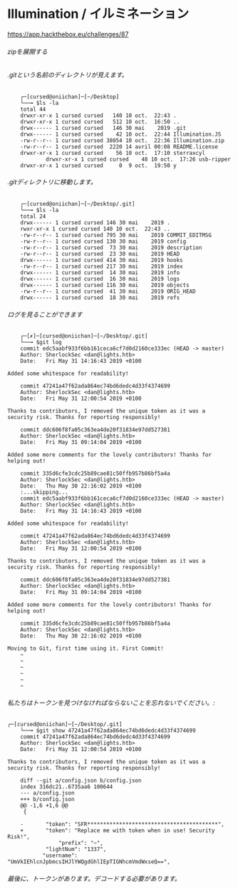 # Illumination / イルミネーション
https://app.hackthebox.eu/challenges/87

###### zipを展開する

###### .gitという名前のディレクトリが見えます。

		┌─[cursed@oniichan]─[~/Desktop]
		└──╼ $ls -la
		total 44
		drwxr-xr-x 1 cursed cursed   140 10 oct.  22:43 .
		drwxr-xr-x 1 cursed cursed   512 10 oct.  16:50 ..
		drwx------ 1 cursed cursed   146 30 mai    2019 .git
		drwx------ 1 cursed cursed    42 10 oct.  22:44 Illumination.JS
		-rw-r--r-- 1 cursed cursed 38054 10 oct.  22:36 Illumination.zip
		-rw-r--r-- 1 cursed cursed  2220 14 avril 00:08 README.license
		drwxr-xr-x 1 cursed cursed    56 10 oct.  17:10 sterraxcyl
				drwxr-xr-x 1 cursed cursed    48 10 oct.  17:26 usb-ripper
		drwxr-xr-x 1 cursed cursed     0  9 oct.  19:50 y
   
###### .gitディレクトリに移動します。

		┌─[cursed@oniichan]─[~/Desktop/.git]
		└──╼ $ls -la
		total 24
		drwx------ 1 cursed cursed 146 30 mai    2019 .
		rwxr-xr-x 1 cursed cursed 140 10 oct.  22:43 ..
		-rw-r--r-- 1 cursed cursed 795 30 mai    2019 COMMIT_EDITMSG
		-rw-r--r-- 1 cursed cursed 130 30 mai    2019 config
		-rw-r--r-- 1 cursed cursed  73 30 mai    2019 description
		-rw-r--r-- 1 cursed cursed  23 30 mai    2019 HEAD
		drwx------ 1 cursed cursed 414 30 mai    2019 hooks
		-rw-r--r-- 1 cursed cursed 217 30 mai    2019 index
		drwx------ 1 cursed cursed  14 30 mai    2019 info
		drwx------ 1 cursed cursed  16 30 mai    2019 logs
		drwx------ 1 cursed cursed 116 30 mai    2019 objects
		-rw-r--r-- 1 cursed cursed  41 30 mai    2019 ORIG_HEAD
		drwx------ 1 cursed cursed  18 30 mai    2019 refs
    
###### ログを見ることができます

		┌─[✗]─[cursed@oniichan]─[~/Desktop/.git]
		└──╼ $git log
		commit edc5aabf933f6bb161ceca6cf7d0d2160ce333ec (HEAD -> master)
		Author: SherlockSec <dan@lights.htb>
		Date:   Fri May 31 14:16:43 2019 +0100

    Added some whitespace for readability!

		commit 47241a47f62ada864ec74bd6dedc4d33f4374699
		Author: SherlockSec <dan@lights.htb>
		Date:   Fri May 31 12:00:54 2019 +0100

    Thanks to contributors, I removed the unique token as it was a security risk. Thanks for reporting responsibly!

		commit ddc606f8fa05c363ea4de20f31834e97dd527381
		Author: SherlockSec <dan@lights.htb>
		Date:   Fri May 31 09:14:04 2019 +0100

    Added some more comments for the lovely contributors! Thanks for helping out!

		commit 335d6cfe3cdc25b89cae81c50ffb957b86bf5a4a
		Author: SherlockSec <dan@lights.htb>
		Date:   Thu May 30 22:16:02 2019 +0100
		:...skipping...
		commit edc5aabf933f6bb161ceca6cf7d0d2160ce333ec (HEAD -> master)
		Author: SherlockSec <dan@lights.htb>
		Date:   Fri May 31 14:16:43 2019 +0100

    Added some whitespace for readability!

		commit 47241a47f62ada864ec74bd6dedc4d33f4374699
		Author: SherlockSec <dan@lights.htb>
		Date:   Fri May 31 12:00:54 2019 +0100

    Thanks to contributors, I removed the unique token as it was a security risk. Thanks for reporting responsibly!

		commit ddc606f8fa05c363ea4de20f31834e97dd527381
		Author: SherlockSec <dan@lights.htb>
		Date:   Fri May 31 09:14:04 2019 +0100

    Added some more comments for the lovely contributors! Thanks for helping out!

		commit 335d6cfe3cdc25b89cae81c50ffb957b86bf5a4a
		Author: SherlockSec <dan@lights.htb>
		Date:   Thu May 30 22:16:02 2019 +0100

    Moving to Git, first time using it. First Commit!
		~
		~
		~
		~
		~
		~
  
###### 私たちはトークンを見つけなければならないことを忘れないでください。:

	┌─[cursed@oniichan]─[~/Desktop/.git]
		└──╼ $git show 47241a47f62ada864ec74bd6dedc4d33f4374699
		commit 47241a47f62ada864ec74bd6dedc4d33f4374699
		Author: SherlockSec <dan@lights.htb>
		Date:   Fri May 31 12:00:54 2019 +0100

    Thanks to contributors, I removed the unique token as it was a security risk. Thanks for reporting responsibly!

		diff --git a/config.json b/config.json
		index 316dc21..6735aa6 100644
		--- a/config.json
		+++ b/config.json
		@@ -1,6 +1,6 @@
		 {
 
		-       "token": "SFR*****************************************",
		+       "token": "Replace me with token when in use! Security Risk!",
    				"prefix": "~",
		        "lightNum": "1337",
 		       "username": "UmVkIEhlcnJpbmcsIHJlYWQgdGhlIEpTIGNhcmVmdWxseQ==",
           
###### 最後に、トークンがあります。デコードする必要があります。

